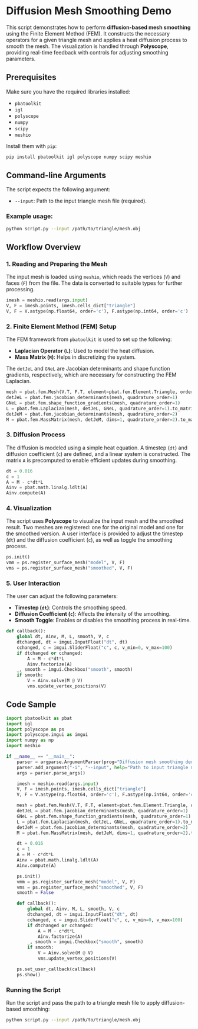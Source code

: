 # Diffusion Mesh Smoothing Demo

This script demonstrates how to perform **diffusion-based mesh smoothing** using the Finite Element Method (FEM). It constructs the necessary operators for a given triangle mesh and applies a heat diffusion process to smooth the mesh. The visualization is handled through **Polyscope**, providing real-time feedback with controls for adjusting smoothing parameters.

## Prerequisites

Make sure you have the required libraries installed:

- `pbatoolkit`
- `igl`
- `polyscope`
- `numpy`
- `scipy`
- `meshio`

Install them with `pip`:

```bash
pip install pbatoolkit igl polyscope numpy scipy meshio
```

## Command-line Arguments

The script expects the following argument:

- `--input`: Path to the input triangle mesh file (required).

### Example usage:

```bash
python script.py --input /path/to/triangle/mesh.obj
```

## Workflow Overview

### 1. Reading and Preparing the Mesh

The input mesh is loaded using `meshio`, which reads the vertices (`V`) and faces (`F`) from the file. The data is converted to suitable types for further processing.

```python
imesh = meshio.read(args.input)
V, F = imesh.points, imesh.cells_dict["triangle"]
V, F = V.astype(np.float64, order='c'), F.astype(np.int64, order='c')
```

### 2. Finite Element Method (FEM) Setup

The FEM framework from `pbatoolkit` is used to set up the following:

- **Laplacian Operator (`L`)**: Used to model the heat diffusion.
- **Mass Matrix (`M`)**: Helps in discretizing the system.
  
The `detJeL` and `GNeL` are Jacobian determinants and shape function gradients, respectively, which are necessary for constructing the FEM Laplacian.

```python
mesh = pbat.fem.Mesh(V.T, F.T, element=pbat.fem.Element.Triangle, order=1)
detJeL = pbat.fem.jacobian_determinants(mesh, quadrature_order=1)
GNeL = pbat.fem.shape_function_gradients(mesh, quadrature_order=1)
L = pbat.fem.Laplacian(mesh, detJeL, GNeL, quadrature_order=1).to_matrix()
detJeM = pbat.fem.jacobian_determinants(mesh, quadrature_order=2)
M = pbat.fem.MassMatrix(mesh, detJeM, dims=1, quadrature_order=2).to_matrix()
```

### 3. Diffusion Process

The diffusion is modeled using a simple heat equation. A timestep (`dt`) and diffusion coefficient (`c`) are defined, and a linear system is constructed. The matrix `A` is precomputed to enable efficient updates during smoothing.

```python
dt = 0.016
c = 1
A = M - c*dt*L
Ainv = pbat.math.linalg.ldlt(A)
Ainv.compute(A)
```

### 4. Visualization

The script uses **Polyscope** to visualize the input mesh and the smoothed result. Two meshes are registered: one for the original model and one for the smoothed version. A user interface is provided to adjust the timestep (`dt`) and the diffusion coefficient (`c`), as well as toggle the smoothing process.

```python
ps.init()
vmm = ps.register_surface_mesh("model", V, F)
vms = ps.register_surface_mesh("smoothed", V, F)
```

### 5. User Interaction

The user can adjust the following parameters:

- **Timestep (`dt`)**: Controls the smoothing speed.
- **Diffusion Coefficient (`c`)**: Affects the intensity of the smoothing.
- **Smooth Toggle**: Enables or disables the smoothing process in real-time.

```python
def callback():
    global dt, Ainv, M, L, smooth, V, c
    dtchanged, dt = imgui.InputFloat("dt", dt)
    cchanged, c = imgui.SliderFloat("c", c, v_min=0, v_max=100)
    if dtchanged or cchanged:
        A = M - c*dt*L
        Ainv.factorize(A)
    _, smooth = imgui.Checkbox("smooth", smooth)
    if smooth:
        V = Ainv.solve(M @ V)
        vms.update_vertex_positions(V)
```

## Code Sample

```python
import pbatoolkit as pbat
import igl
import polyscope as ps
import polyscope.imgui as imgui
import numpy as np
import meshio

if __name__ == "__main__":
    parser = argparse.ArgumentParser(prog="Diffusion mesh smoothing demo")
    parser.add_argument("-i", "--input", help="Path to input triangle mesh", required=True)
    args = parser.parse_args()

    imesh = meshio.read(args.input)
    V, F = imesh.points, imesh.cells_dict["triangle"]
    V, F = V.astype(np.float64, order='c'), F.astype(np.int64, order='c')

    mesh = pbat.fem.Mesh(V.T, F.T, element=pbat.fem.Element.Triangle, order=1)
    detJeL = pbat.fem.jacobian_determinants(mesh, quadrature_order=1)
    GNeL = pbat.fem.shape_function_gradients(mesh, quadrature_order=1)
    L = pbat.fem.Laplacian(mesh, detJeL, GNeL, quadrature_order=1).to_matrix()
    detJeM = pbat.fem.jacobian_determinants(mesh, quadrature_order=2)
    M = pbat.fem.MassMatrix(mesh, detJeM, dims=1, quadrature_order=2).to_matrix()

    dt = 0.016
    c = 1
    A = M - c*dt*L
    Ainv = pbat.math.linalg.ldlt(A)
    Ainv.compute(A)

    ps.init()
    vmm = ps.register_surface_mesh("model", V, F)
    vms = ps.register_surface_mesh("smoothed", V, F)
    smooth = False

    def callback():
        global dt, Ainv, M, L, smooth, V, c
        dtchanged, dt = imgui.InputFloat("dt", dt)
        cchanged, c = imgui.SliderFloat("c", c, v_min=0, v_max=100)
        if dtchanged or cchanged:
            A = M - c*dt*L
            Ainv.factorize(A)
        _, smooth = imgui.Checkbox("smooth", smooth)
        if smooth:
            V = Ainv.solve(M @ V)
            vms.update_vertex_positions(V)

    ps.set_user_callback(callback)
    ps.show()
```

### Running the Script

Run the script and pass the path to a triangle mesh file to apply diffusion-based smoothing:

```bash
python script.py --input /path/to/triangle/mesh.obj
```